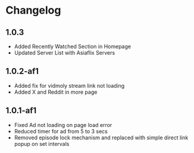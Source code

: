 # Changelog

## **1.0.3**
- Added Recently Watched Section in Homepage
- Updated Server List with Asiaflix Servers

## **1.0.2-af1**
- Added fix for vidmoly stream link not loading
- Added X and Reddit in more page

## **1.0.1-af1**
- Fixed Ad not loading on page load error
- Reduced timer for ad from 5 to 3 secs
- Removed episode lock mechanism and replaced with simple direct link popup on set intervals
